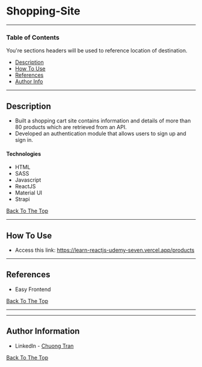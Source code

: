 # Shopping-Site


---

### Table of Contents
You're sections headers will be used to reference location of destination.

- [Description](#description)
- [How To Use](#how-to-use)
- [References](#references)
- [Author Info](#author-info)

---

## Description

- Built a shopping cart site contains information and details of more than 80 products which are
retrieved from an API.
- Developed an authentication module that allows users to sign up and sign in.


#### Technologies

- HTML
- SASS
- Javascript
- ReactJS
- Material UI
- Strapi

[Back To The Top](#Shopping-Site)

---

## How To Use
- Access this link: https://learn-reactjs-udemy-seven.vercel.app/products
---

## References
- Easy Frontend

[Back To The Top](#Shopping-Site)

---


---

## Author Information

- Linkedln - [Chuong Tran](https://www.linkedin.com/in/chuongtran2001/)

[Back To The Top](#Shopping-Site)
